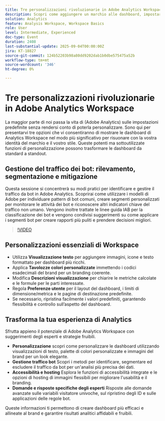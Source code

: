 ```yaml
---
title: Tre personalizzazioni rivoluzionarie in Adobe Analytics Workspace
description: Scopri come aggiungere un marchio alle dashboard, impostare ID visitatore univoci e combattere il traffico da bot in Adobe Analytics con le informazioni dei campioni Isha Gupta e Deb William.
solution: Analytics
feature: Analysis Workspace, Workspace Basics
role: User
level: Intermediate, Experienced
doc-type: Event
duration: 2408
last-substantial-update: 2025-09-04T00:00:00Z
jira: KT-18827
source-git-commit: 124b52203b98a80dd9202dab1b0dbe575475a52b
workflow-type: tm+mt
source-wordcount: '346'
ht-degree: 0%

---
```



# Tre personalizzazioni rivoluzionarie in Adobe Analytics Workspace

La maggior parte di noi passa la vita di (Adobe Analytics) sulle impostazioni predefinite senza rendersi conto di poterla personalizzare. Sono qui per presentarvi tre opzioni che vi consentiranno di mostrare le dashboard di Analytics Workspace nel modo più significativo per risuonare con la vostra identità del marchio e il vostro stile. Queste potenti ma sottoutilizzate funzioni di personalizzazione possono trasformare le dashboard da standard a standout.

## Gestione del traffico dei bot: rilevamento, segmentazione e mitigazione

Questa sessione si concentrerà su modi pratici per identificare e gestire il traffico da bot in Adobe Analytics. Scoprirai come utilizzare i modelli di Adobe per individuare pattern di bot comuni, creare segmenti personalizzati per monitorare le attività dei bot e riconoscere altri indicatori chiave del traffico non umano. Vengono inoltre trattate le linee guida IAB per la classificazione dei bot e vengono condivisi suggerimenti su come applicare i segmenti bot per creare rapporti più puliti e prendere decisioni migliori.

>[!VIDEO](https://video.tv.adobe.com/v/3471123/?learn=on&enablevpops)

## Personalizzazioni essenziali di Workspace

* Utilizza **Visualizzazione testo** per aggiungere immagini, icone e testo formattato per dashboard più ricchi.
* Applica **Tavolozze colori personalizzate** immettendo i codici esadecimali del brand per un branding coerente.
* Modifica **Descrizioni visualizzazione** per chiarire le metriche calcolate e le formule per le parti interessate.
* Regola **Preferenze utente** per il layout del dashboard, i limiti di dimensione/metrica e le pagine di destinazione predefinite.
* Se necessario, ripristina facilmente i valori predefiniti, garantendo flessibilità e controllo sull’aspetto del dashboard.

## Trasforma la tua esperienza di Analytics

Sfrutta appieno il potenziale di Adobe Analytics Workspace con suggerimenti degli esperti e strategie fruibili.

* **Personalizzazione** scopri come personalizzare le dashboard utilizzando visualizzazioni di testo, palette di colori personalizzate e immagini del brand per un look elegante.
* **Gestione traffico bot** Scopri i metodi per identificare, segmentare ed escludere il traffico da bot per un&#39;analisi più precisa dei dati.
* **Accessibilità e hosting** Esplora le funzioni di accessibilità integrate e le opzioni di hosting di immagini flessibili per migliorare l&#39;usabilità e il branding.
* **Domande e risposte specifiche degli esperti** Risposte alle domande avanzate sulle variabili visitatore univoche, sul ripristino degli ID e sulle applicazioni delle regole bot.

Queste informazioni ti permettono di creare dashboard più efficaci e allineate al brand e garantire risultati analitici affidabili e fruibili.
